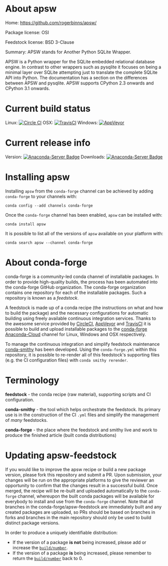 About apsw
==========

Home: https://github.com/rogerbinns/apsw/

Package license: OSI

Feedstock license: BSD 3-Clause

Summary: APSW stands for Another Python SQLite Wrapper.

APSW is a Python wrapper for the SQLite embedded relational database
engine. In contrast to other wrappers such as pysqlite it focuses on being
a minimal layer over SQLite attempting just to translate the complete
SQLite API into Python. The documentation has a section on the differences
between APSW and pysqlite. APSW supports CPython 2.3 onwards and CPython
3.1 onwards.


Current build status
====================

Linux: [![Circle CI](https://circleci.com/gh/conda-forge/apsw-feedstock.svg?style=shield)](https://circleci.com/gh/conda-forge/apsw-feedstock)
OSX: [![TravisCI](https://travis-ci.org/conda-forge/apsw-feedstock.svg?branch=master)](https://travis-ci.org/conda-forge/apsw-feedstock)
Windows: [![AppVeyor](https://ci.appveyor.com/api/projects/status/github/conda-forge/apsw-feedstock?svg=True)](https://ci.appveyor.com/project/conda-forge/apsw-feedstock/branch/master)

Current release info
====================
Version: [![Anaconda-Server Badge](https://anaconda.org/conda-forge/apsw/badges/version.svg)](https://anaconda.org/conda-forge/apsw)
Downloads: [![Anaconda-Server Badge](https://anaconda.org/conda-forge/apsw/badges/downloads.svg)](https://anaconda.org/conda-forge/apsw)

Installing apsw
===============

Installing `apsw` from the `conda-forge` channel can be achieved by adding `conda-forge` to your channels with:

```
conda config --add channels conda-forge
```

Once the `conda-forge` channel has been enabled, `apsw` can be installed with:

```
conda install apsw
```

It is possible to list all of the versions of `apsw` available on your platform with:

```
conda search apsw --channel conda-forge
```


About conda-forge
=================

conda-forge is a community-led conda channel of installable packages.
In order to provide high-quality builds, the process has been automated into the
conda-forge GitHub organization. The conda-forge organization contains one repository
for each of the installable packages. Such a repository is known as a *feedstock*.

A feedstock is made up of a conda recipe (the instructions on what and how to build
the package) and the necessary configurations for automatic building using freely
available continuous integration services. Thanks to the awesome service provided by
[CircleCI](https://circleci.com/), [AppVeyor](http://www.appveyor.com/)
and [TravisCI](https://travis-ci.org/) it is possible to build and upload installable
packages to the [conda-forge](https://anaconda.org/conda-forge)
[Anaconda-Cloud](http://docs.anaconda.org/) channel for Linux, Windows and OSX respectively.

To manage the continuous integration and simplify feedstock maintenance
[conda-smithy](http://github.com/conda-forge/conda-smithy) has been developed.
Using the ``conda-forge.yml`` within this repository, it is possible to re-render all of
this feedstock's supporting files (e.g. the CI configuration files) with ``conda smithy rerender``.


Terminology
===========

**feedstock** - the conda recipe (raw material), supporting scripts and CI configuration.

**conda-smithy** - the tool which helps orchestrate the feedstock.
                   Its primary use is in the construction of the CI ``.yml`` files
                   and simplify the management of *many* feedstocks.

**conda-forge** - the place where the feedstock and smithy live and work to
                  produce the finished article (built conda distributions)


Updating apsw-feedstock
=======================

If you would like to improve the apsw recipe or build a new
package version, please fork this repository and submit a PR. Upon submission,
your changes will be run on the appropriate platforms to give the reviewer an
opportunity to confirm that the changes result in a successful build. Once
merged, the recipe will be re-built and uploaded automatically to the
`conda-forge` channel, whereupon the built conda packages will be available for
everybody to install and use from the `conda-forge` channel.
Note that all branches in the conda-forge/apsw-feedstock are
immediately built and any created packages are uploaded, so PRs should be based
on branches in forks and branches in the main repository should only be used to
build distinct package versions.

In order to produce a uniquely identifiable distribution:
 * If the version of a package **is not** being increased, please add or increase
   the [``build/number``](http://conda.pydata.org/docs/building/meta-yaml.html#build-number-and-string).
 * If the version of a package **is** being increased, please remember to return
   the [``build/number``](http://conda.pydata.org/docs/building/meta-yaml.html#build-number-and-string)
   back to 0.
